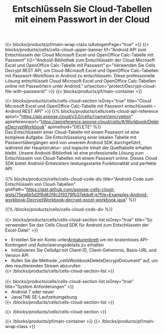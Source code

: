 ﻿---
title:  Entschlüsseln Sie Cloud-Tabellen mit einem Passwort in der Cloud
description:  Cloud-APIs und SDKs für Microsoft Excel und OpenOffice Calc entschlüsseln Cloud-Dateien mit Passwort. Entschlüsseln Sie Cloud-Tabellen mit der Cells Cloud API. Das SDK unterstützt verschiedene Entwicklungssprachen. Dazu gehören Android, C#, Go, Java, NodeJS, Perl, PHP, Python, Ruby und Swift.
---
{{< blocks/products/pf/main-wrap-class isAutogenPage="true" >}}
{{< blocks/products/cells/cells-cloud-upper-banner h1="Android API zum Entschlüsseln der Cloud Microsoft Excel und OpenOffice Calc-Tabelle mit Passwort" h2="Android-Bibliothek zum Entschlüsseln der Cloud Microsoft Excel und OpenOffice Calc-Tabelle mit Passwort" p="Verwenden Sie Cells Decrypt REST API, um Cloud-Microsoft Excel und OpenOffice Calc-Tabellen mit Passwort-Workflows in Android zu entschlüsseln. Diese professionelle Lösung entschlüsselt Cloud Microsoft Excel und OpenOffice Calc-Tabellen online mit Passwörtern unter Android." urlsection="protect/Decrypt-cloud-file-with-password/" >}}
{{< blocks/products/pf/main-container >}}

{{< blocks/products/cells/cells-cloud-section isGrey="true" title="Cloud Microsoft Excel und OpenOffice Calc-Tabelle mit Passwort entschlüsseln – Android REST API" >}}
{{% blocks/products/cells/cells-cloud-api-reference apiurl="https://api.aspose.cloud/v3.0/cells/{name}/encryption" apireferenceurl="https://apireference.aspose.cloud/cells/#/Workbook/DeleteDecryptWorkbook" apimethod="DELETE" %}}
<br/>
Das Entschlüsseln einer Cloud-Tabelle mit einem Passwort ist eine komplexe Aufgabe. Die Entschlüsselung einer lokalen Tabelle mit Passwortübergängen wird von unserem Android SDK durchgeführt, während der Hauptstruktur- und logische Inhalt der Quelltabelle erhalten bleibt. Unsere Android-Bibliothek ist eine professionelle Lösung zum Entschlüsseln von Cloud-Tabellen mit einem Passwort online. Dieses Cloud SDK bietet Android-Entwicklern leistungsstarke Funktionalität und perfekte API.
<br/>
<br/>
{{% blocks/products/cells/cells-cloud-code-div title="Android-Code zum Entschlüsseln von Cloud-Tabellen" gistPath="https://gist.github.com/aspose-cells-cloud-gists/75ea6b5d2f6d82f9c2f9279fb37ebbdf.js?file=Examples-Android-workbook-DecryptWorkbook-decrypt-excel-workbook.java" %}}
  
{{% /blocks/products/cells/cells-cloud-code-div %}}
<br/>
<br/>
{{< blocks/products/cells/cells-cloud-section-list isGrey="true" title="So verwenden Sie das Cells Cloud SDK für Android zum Entschlüsseln der Excel-Datei" >}}
<li> Erstellen Sie ein Konto unter<a href="https://dashboard.aspose.cloud/">Armaturenbrett</a> um ein kostenloses API-Kontingent und Autorisierungsdetails zu erhalten</li>
<li>Initialisieren Sie CellsApi mit Client-ID, Client-Geheimnis, Basis-URL und Version API</li>
<li>Rufen Sie die Methode „cellsWorkbookDeleteDecryptDocument“ auf, um den resultierenden Stream abzurufen</li>
{{< /blocks/products/cells/cells-cloud-section-list >}}
<br/>
<br/>
{{< blocks/products/cells/cells-cloud-section-list isGrey="true" title="System Anforderungen" >}}
<li>Android 7 oder neuer</li>
<li>Java(TM) SE-Laufzeitumgebung</li>
{{< /blocks/products/cells/cells-cloud-section-list >}}

{{< /blocks/products/cells/cells-cloud-section >}}

{{< /blocks/products/pf/main-container >}}
{{< /blocks/products/pf/main-wrap-class >}}
